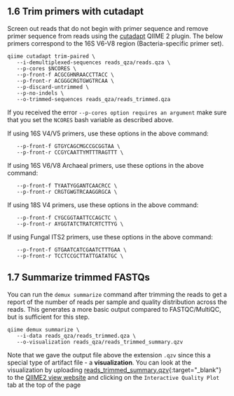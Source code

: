 ## 1.6 Trim primers with cutadapt

Screen out reads that do not begin with primer sequence and remove primer sequence from reads using the [cutadapt][4] QIIME 2 plugin. The below primers correspond to the 16S V6-V8 region (Bacteria-specific primer set).

```
qiime cutadapt trim-paired \
   --i-demultiplexed-sequences reads_qza/reads.qza \
   --p-cores $NCORES \
   --p-front-f ACGCGHNRAACCTTACC \
   --p-front-r ACGGGCRGTGWGTRCAA \
   --p-discard-untrimmed \
   --p-no-indels \
   --o-trimmed-sequences reads_qza/reads_trimmed.qza
```

If you received the error `--p-cores option requires an argument` make sure that you set the `NCORES` bash variable as described above.


If using 16S V4/V5 primers, use these options in the above command: 
```
   --p-front-f GTGYCAGCMGCCGCGGTAA \
   --p-front-r CCGYCAATTYMTTTRAGTTT \
```

If using 16S V6/V8 Archaeal primers, use these options in the above command: 
```
   --p-front-f TYAATYGGANTCAACRCC \
   --p-front-r CRGTGWGTRCAAGGRGCA \
```

If using 18S V4 primers, use these options in the above command: 
```
   --p-front-f CYGCGGTAATTCCAGCTC \
   --p-front-r AYGGTATCTRATCRTCTTYG \
```

If using Fungal ITS2 primers, use these options in the above command: 
```
   --p-front-f GTGAATCATCGAATCTTTGAA \
   --p-front-r TCCTCCGCTTATTGATATGC \
```


## 1.7 Summarize trimmed FASTQs

You can run the `demux summarize` command after trimming the reads to get a report of the number of reads per sample and quality distribution across the reads. This generates a more basic output compared to FASTQC/MultiQC, but is sufficient for this step.

```
qiime demux summarize \
   --i-data reads_qza/reads_trimmed.qza \
   --o-visualization reads_qza/reads_trimmed_summary.qzv
```

Note that we gave the output file above the extension `.qzv` since this a special type of artifact file - a **visualization**. You can look at the visualization by uploading [reads_trimmed_summary.qzv](repo:results/reads_trimmed_summary.qzv){:target="_blank"} to the [QIIME2 view website][3] and clicking on the `Interactive Quality Plot` tab at the top of the page

[3]: https://view.qiime2.org/
[4]: http://cutadapt.readthedocs.io/en/stable/guide.html
